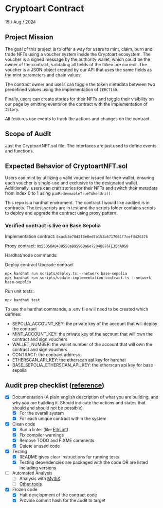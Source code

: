 # Cryptoart Contract

15 / Aug / 2024

## Project Mission

The goal of this project is to offer a way for users to mint, claim, burn and trade NFTs using a voucher system inside the Cryptoart ecosystem. The voucher is a signed message by the authority wallet, which could be the owner of the contract, validating all fields of the token are correct. The voucher is a JSON object created by our API that uses the same fields as the mint parameters and chain values.

The contract owner and users can toggle the token metadata between two predefined values using the implementation of `IERC7160`.

Finally, users can create stories for their NFTs and toggle their visibility on our page by emitting events on the contract with the implementation of `IStory`.

All features use events to track the actions and changes on the contract.

## Scope of Audit

Just the CryptoartNFT.sol file. The interfaces are just used to define events and functions.

## Expected Behavior of CryptoartNFT.sol

Users can mint by utilizing a valid voucher issued for their wallet, ensuring each voucher is single-use and exclusive to the designated wallet. Additionally, users can craft stories for their NFTs and switch their metadata from index 0 to 1 using `pinRedeemableTrueTokenUri()`.

This repo is a hardhat enviroment. The contract I would like audited is in contracts. The test scripts are in test and the scripts folder contains scripts to deploy and upgrade the contract using proxy pattern.

### Verified contract is live on Base Sepolia

Implementation contract: `0xacb8e70d2f3e0ed7b153b6717061f7cefd426376`

Proxy contract: `0x55050A8408550a995968a6e72048076FE35dA950`

Hardhat/node commands:

Deploy contract Upgrade contract

```shell
npx hardhat run scripts/deploy.ts --network base-sepolia
npx hardhat run scripts/update-implementation-contract.ts --network base-sepolia
```

Run unit tests:

```shell
npx hardhat test
```

To use the hardhat commands, a .env file will need to be created which defines:

- SEPOLIA_ACCOUNT_KEY: the private key of the account that will deploy the contract
- MINT_ACCOUNT_KEY: the private key of the account that will own the contract and sign vouchers
- WALLET_NUMBER: the wallet number of the account that will own the contract and sign vouchers
- CONTRACT: the contract address
- ETHERSCAN_API_KEY: the etherscan api key for hardhat
- BASE_SEPOLIA_ETHERSCAN_API_KEY: the etherscan api key for base sepolia

## Audit prep checklist ([reference](https://diligence.consensys.net/posts/2019/09/how-to-prepare-for-a-smart-contract-audit/))

- [x] Documentation (A plain english description of what you are building, and why you are building it. Should indicate the actions and states that should and should not be possible)
  - [x] For the overall system
  - [x] For each unique contract within the system
- [x] Clean code
  - [x] Run a linter (like [EthLint](https://www.ethlint.com/))
  - [x] Fix compiler warnings
  - [x] Remove TODO and FIXME comments
  - [x] Delete unused code
- [x] Testing
  - [x] README gives clear instructions for running tests
  - [x] Testing dependencies are packaged with the code OR are listed including versions
- [ ] Automated Analysis
  - [ ] Analysis with [MythX](https://mythx.io/)
  - [ ] [Other tools](https://consensys.github.io/smart-contract-best-practices/security_tools/)
- [x] Frozen code
  - [x] Halt development of the contract code
  - [x] Provide commit hash for the audit to target
